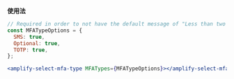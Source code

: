 **使用法**

```jsx
// Required in order to not have the default message of "Less than two mfa types available"
const MFATypeOptions = {
  SMS: true,
  Optional: true,
  TOTP: true,
};

<amplify-select-mfa-type MFATypes={MFATypeOptions}></amplify-select-mfa-type>;
```

<ui-component-props tag="amplify-select-mfa-type" use-table-headers prop-type="attr"></ui-component-props>
